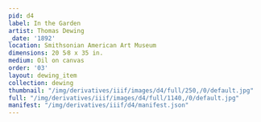 ```yaml
---
pid: d4
label: In the Garden
artist: Thomas Dewing
_date: '1892'
location: Smithsonian American Art Museum
dimensions: 20 5⁄8 x 35 in.
medium: Oil on canvas
order: '03'
layout: dewing_item
collection: dewing
thumbnail: "/img/derivatives/iiif/images/d4/full/250,/0/default.jpg"
full: "/img/derivatives/iiif/images/d4/full/1140,/0/default.jpg"
manifest: "/img/derivatives/iiif/d4/manifest.json"
---
```

